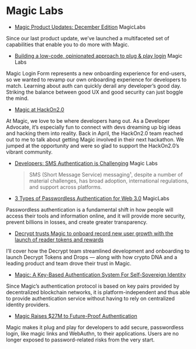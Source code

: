 # Magic Labs
* [Magic Product Updates: December Edition](https://medium.com/magiclabs/magic-product-updates-december-edition-7a24a3dcd4e4) MagicLabs

Since our last product update, we’ve launched a multifaceted set of capabilities that enable you to do more with Magic.

* [Building a low-code, opinionated approach to plug & play login](https://medium.com/magiclabs/building-a-low-code-opinionated-approach-to-plug-and-play-login-21bb30dca9a4) Magic Labs

Magic Login Form represents a new onboarding experience for end-users, so we wanted to revamp our own onboarding experience for developers to match. Learning about auth can quickly derail any developer’s good day. Striking the balance between good UX and good security can just boggle the mind.
* [Magic at HackOn2.0](https://medium.com/magiclabs/magic-at-hackon2-0-9187d0e24d86)

At Magic, we love to be where developers hang out. As a Developer Advocate, it’s especially fun to connect with devs dreaming up big ideas and hacking them into reality. Back in April, the HackOn2.0 team reached out to me to talk about getting Magic involved in their next hackathon. We jumped at the opportunity and were so glad to support the HackOn2.0’s vibrant community.
* [Developers: SMS Authentication is Challenging](https://medium.com/magiclabs/building-sms-authentication-c2cabccbd5f8) Magic Labs
  > SMS (Short Message Service) messaging¹, despite a number of material challenges, has broad adoption, international regulations, and support across platforms.

* [3 Types of Passwordless Authentication for Web 3.0](https://medium.com/magiclabs/types-of-passwordless-authentication-for-web-3-958062e9d265) MagicLabs

Passwordless authentication is a fundamental shift in how people will access their tools and information online, and it will provide more security, prevent billions in losses, and create greater transparency.

* [Decrypt trusts Magic to onboard record new user growth with the launch of reader tokens and rewards](https://medium.com/magiclabs/decrypt-trusts-magic-to-onboard-record-new-user-growth-with-the-launch-of-reader-tokens-and-rewards-14d791e582d5)

I’ll cover how the Decrypt team streamlined development and onboarding to launch Decrypt Tokens and Drops — along with how crypto DNA and a leading product and team drove their trust in Magic.


* [Magic: A Key-Based Authentication System For Self-Sovereign Identity](https://www.dropbox.com/s/3flqaszoigwis5b/Magic%2520Whitepaper.pdf?dl%3D0)

Since Magic’s authentication protocol is based on key pairs provided by decentralized blockchain networks, it is platform-independent and thus able to provide authentication service without having to rely on centralized identity providers.

* [Magic Raises $27M to Future-Proof Authentication](https://medium.com/magiclabs/magic-raises-27m-to-future-proof-authentication-79d8c63b2813)

Magic makes it plug and play for developers to add secure, passwordless login, like magic links and WebAuthn, to their applications. Users are no longer exposed to password-related risks from the very start.
